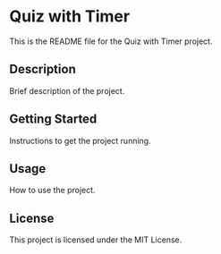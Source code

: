 # Quiz with Timer

This is the README file for the Quiz with Timer project.

## Description

Brief description of the project.

## Getting Started

Instructions to get the project running.

## Usage

How to use the project.

## License

This project is licensed under the MIT License.